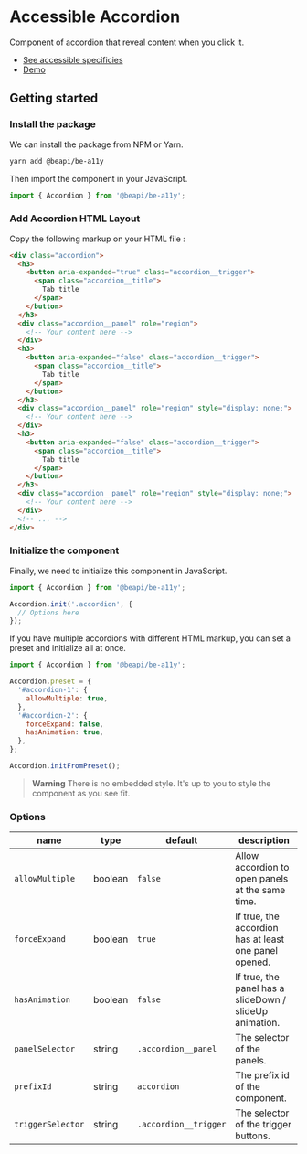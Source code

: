 # Accessible Accordion

Component of accordion that reveal content when you click it.

* [See accessible specificies](https://www.w3.org/TR/wai-aria-practices-1.1/examples/accordion/accordion.html)
* [Demo](https://codepen.io/beapi/full/eYRBJJb)

## Getting started

### Install the package

We can install the package from NPM or Yarn.
```bash
yarn add @beapi/be-a11y
```

Then import the component in your JavaScript.
```js
import { Accordion } from '@beapi/be-a11y';
```

### Add Accordion HTML Layout
Copy the following markup on your HTML file :

```html
<div class="accordion">
  <h3>
    <button aria-expanded="true" class="accordion__trigger">
      <span class="accordion__title">
        Tab title
      </span>
    </button>
  </h3>
  <div class="accordion__panel" role="region">
    <!-- Your content here -->
  </div>
  <h3>
    <button aria-expanded="false" class="accordion__trigger">
      <span class="accordion__title">
        Tab title
      </span>
    </button>
  </h3>
  <div class="accordion__panel" role="region" style="display: none;">
    <!-- Your content here -->
  </div>
  <h3>
    <button aria-expanded="false" class="accordion__trigger">
      <span class="accordion__title">
        Tab title
      </span>
    </button>
  </h3>
  <div class="accordion__panel" role="region" style="display: none;">
    <!-- Your content here -->
  </div>
  <!-- ... -->
</div>
```

### Initialize the component
Finally, we need to initialize this component in JavaScript.

```js
import { Accordion } from '@beapi/be-a11y';

Accordion.init('.accordion', {
  // Options here
});
```

If you have multiple accordions with different HTML markup, you can set a preset and initialize all at once.

```js
import { Accordion } from '@beapi/be-a11y';

Accordion.preset = {
  '#accordion-1': {
    allowMultiple: true,
  },
  '#accordion-2': {
    forceExpand: false,
    hasAnimation: true,
  },
};

Accordion.initFromPreset();
```

> **Warning**
> There is no embedded style. It's up to you to style the component as you see fit.

### Options

| name              | type    | default               | description                                             |
|-------------------|---------|-----------------------|---------------------------------------------------------|
| `allowMultiple`   | boolean | `false`               | Allow accordion to open panels at the same time.        |
| `forceExpand`     | boolean | `true`                | If true, the accordion has at least one panel opened.   |
| `hasAnimation`    | boolean | `false`               | If true, the panel has a slideDown / slideUp animation. |
| `panelSelector`   | string  | `.accordion__panel`   | The selector of the panels.                             |
| `prefixId`        | string  | `accordion`           | The prefix id of the component.                         |
| `triggerSelector` | string  | `.accordion__trigger` | The selector of the trigger buttons.                    |                      |